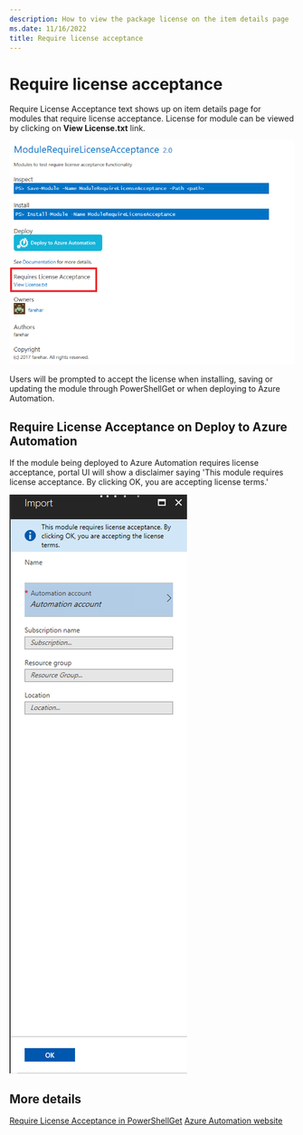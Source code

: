 ```yaml
---
description: How to view the package license on the item details page
ms.date: 11/16/2022
title: Require license acceptance
---
```

# Require license acceptance

Require License Acceptance text shows up on item details page for modules that require license
acceptance. License for module can be viewed by clicking on **View License.txt** link.

![Require License Acceptance](media/packages-that-require-license-acceptance/RequireLicenseAcceptance.png)

Users will be prompted to accept the license when installing, saving or updating the module through
PowerShellGet or when deploying to Azure Automation.

## Require License Acceptance on Deploy to Azure Automation

If the module being deployed to Azure Automation requires license acceptance, portal UI will show a
disclaimer saying 'This module requires license acceptance. By clicking OK, you are accepting
license terms.'

![Deploy to Azure Automation Requires License Acceptance](media/packages-that-require-license-acceptance/DeployToAzureAutomationRequireLicenseAcceptanceDisclaimer.png)

## More details

[Require License Acceptance in PowerShellGet](../../concepts/module-license-acceptance.md)
[Azure Automation website](/azure/automation)

